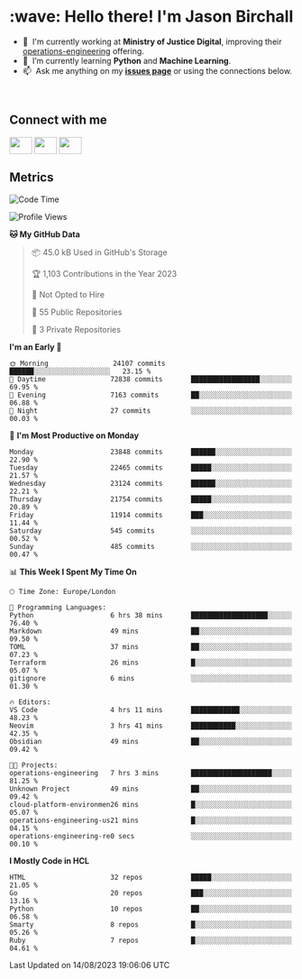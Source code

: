 <h1 align="left" id="jason-title">:wave: Hello there! I'm Jason Birchall</h1>

- :office: &nbsp;I'm currently working at **Ministry of Justice Digital**, improving their [operations-engineering](https://github.com/ministryofjustice/operations-engineering) offering.
- :seedling: &nbsp;I’m currently learning **Python** and **Machine Learning**.
- :mailbox: &nbsp;Ask me anything on my **[issues page]** or using the connections below.


<br>

<h2>Connect with me</h2>
<p>
<a href="https://twitter.com/jsonBirchall" target="blank"><img align="center" src="https://cdn.jsdelivr.net/npm/simple-icons@3.0.1/icons/twitter.svg" alt="" height="30" width="40" /></a>
<a href="https://keybase.io/json0" target="blank"><img align="center" src="https://cdn.jsdelivr.net/npm/simple-icons@3.0.1/icons/keybase.svg" alt="" height="30" width="40" /></a>
<a href="https://www.reddit.com/user/kakorate" target="blank"><img align="center" src="https://cdn.jsdelivr.net/npm/simple-icons@3.0.1/icons/reddit.svg" alt="" height="30" width="40" /></a>
</p>

<h2>Metrics</h2>

<!--START_SECTION:waka-->
![Code Time](http://img.shields.io/badge/Code%20Time-1%2C165%20hrs%2034%20mins-blue)

![Profile Views](http://img.shields.io/badge/Profile%20Views-1-blue)

**🐱 My GitHub Data** 

> 📦 45.0 kB Used in GitHub's Storage 
 > 
> 🏆 1,103 Contributions in the Year 2023
 > 
> 🚫 Not Opted to Hire
 > 
> 📜 55 Public Repositories 
 > 
> 🔑 3 Private Repositories 
 > 
**I'm an Early 🐤** 

```text
🌞 Morning                24107 commits       ██████░░░░░░░░░░░░░░░░░░░   23.15 % 
🌆 Daytime                72838 commits       █████████████████░░░░░░░░   69.95 % 
🌃 Evening                7163 commits        ██░░░░░░░░░░░░░░░░░░░░░░░   06.88 % 
🌙 Night                  27 commits          ░░░░░░░░░░░░░░░░░░░░░░░░░   00.03 % 
```
📅 **I'm Most Productive on Monday** 

```text
Monday                   23848 commits       ██████░░░░░░░░░░░░░░░░░░░   22.90 % 
Tuesday                  22465 commits       █████░░░░░░░░░░░░░░░░░░░░   21.57 % 
Wednesday                23124 commits       ██████░░░░░░░░░░░░░░░░░░░   22.21 % 
Thursday                 21754 commits       █████░░░░░░░░░░░░░░░░░░░░   20.89 % 
Friday                   11914 commits       ███░░░░░░░░░░░░░░░░░░░░░░   11.44 % 
Saturday                 545 commits         ░░░░░░░░░░░░░░░░░░░░░░░░░   00.52 % 
Sunday                   485 commits         ░░░░░░░░░░░░░░░░░░░░░░░░░   00.47 % 
```


📊 **This Week I Spent My Time On** 

```text
🕑︎ Time Zone: Europe/London

💬 Programming Languages: 
Python                   6 hrs 38 mins       ███████████████████░░░░░░   76.40 % 
Markdown                 49 mins             ██░░░░░░░░░░░░░░░░░░░░░░░   09.50 % 
TOML                     37 mins             ██░░░░░░░░░░░░░░░░░░░░░░░   07.23 % 
Terraform                26 mins             █░░░░░░░░░░░░░░░░░░░░░░░░   05.07 % 
gitignore                6 mins              ░░░░░░░░░░░░░░░░░░░░░░░░░   01.30 % 

🔥 Editors: 
VS Code                  4 hrs 11 mins       ████████████░░░░░░░░░░░░░   48.23 % 
Neovim                   3 hrs 41 mins       ███████████░░░░░░░░░░░░░░   42.35 % 
Obsidian                 49 mins             ██░░░░░░░░░░░░░░░░░░░░░░░   09.42 % 

🐱‍💻 Projects: 
operations-engineering   7 hrs 3 mins        ████████████████████░░░░░   81.25 % 
Unknown Project          49 mins             ██░░░░░░░░░░░░░░░░░░░░░░░   09.42 % 
cloud-platform-environmen26 mins             █░░░░░░░░░░░░░░░░░░░░░░░░   05.07 % 
operations-engineering-us21 mins             █░░░░░░░░░░░░░░░░░░░░░░░░   04.15 % 
operations-engineering-re0 secs              ░░░░░░░░░░░░░░░░░░░░░░░░░   00.10 % 
```

**I Mostly Code in HCL** 

```text
HTML                     32 repos            █████░░░░░░░░░░░░░░░░░░░░   21.05 % 
Go                       20 repos            ███░░░░░░░░░░░░░░░░░░░░░░   13.16 % 
Python                   10 repos            ██░░░░░░░░░░░░░░░░░░░░░░░   06.58 % 
Smarty                   8 repos             █░░░░░░░░░░░░░░░░░░░░░░░░   05.26 % 
Ruby                     7 repos             █░░░░░░░░░░░░░░░░░░░░░░░░   04.61 % 
```




 Last Updated on 14/08/2023 19:06:06 UTC
<!--END_SECTION:waka-->

<!-- links -->

[issues page]: https://github.com/jasonBirchall/jasonBirchall/issues "jasonBirchall/issues"
